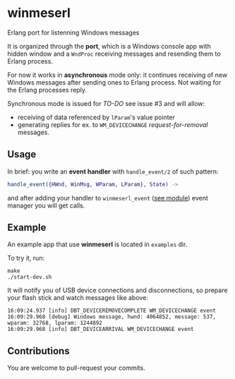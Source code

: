 winmeserl
=========

Erlang port for listenning Windows messages

It is organized through the **port**, which is a Windows console app with
hidden window and a `WndProc` receiving messages and resending them to
Erlang process.

For now it works in **asynchronous** mode only: it continues receiving
of new Windows messages after sending ones to Erlang process. Not
waiting for the Erlang processes reply.

Synchronous mode is issued for *TO-DO* see issue #3 and will allow:
* receiving of data referenced by `lParam`'s value pointer
* generating replies for ex. to `WM_DEVICECHANGE` *request-for-removal*
messages.


Usage
-----

In brief: you write an **event handler** with `handle_event/2` of such pattern:
```erlang
handle_event({HWnd, WinMsg, WParam, LParam}, State) ->
```
and after adding your handler to `winmeserl_event` ([see module](https://github.com/aleksandr-vin/winmeserl/blob/master/src/winmeserl_event.erl)) event manager you
will get calls.


Example
-------

An example app that use **winmeserl** is located in `examples` dir.

To try it, run:

```
make
./start-dev.sh
```

It will notify you of USB device connections and disconnections, so
prepare your flash stick and watch messages like above:

```
16:09:24.937 [info] DBT_DEVICEREMOVECOMPLETE WM_DEVICECHANGE event
16:09:29.968 [debug] Windows message, hwnd: 4064852, message: 537, wparam: 32768, lparam: 1244892
16:09:29.968 [info] DBT_DEVICEARRIVAL WM_DEVICECHANGE event
```


Contributions
-------------

You are welcome to pull-request your commits.
